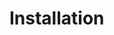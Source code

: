 <!--METADATA
{
    "title": "Installation",
    "url": "installation",
    "icon": "installation"
}
!METADATA-->

# Installation
